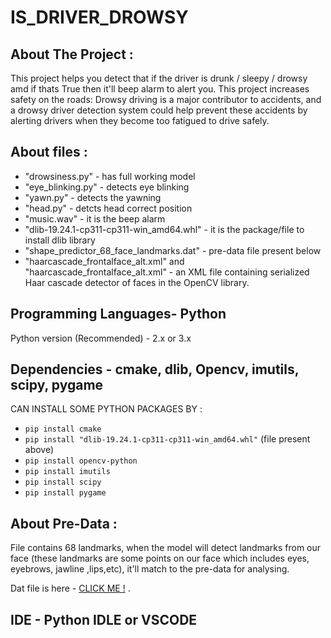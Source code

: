 # IS_DRIVER_DROWSY

## About The Project :

This project helps you detect that if the driver is drunk / sleepy / drowsy amd if thats True then it'll beep alarm to alert you.
This project increases safety on the roads: Drowsy driving is a major contributor to accidents, and a drowsy driver detection system could help prevent these accidents by alerting drivers when they become too fatigued to drive safely.

## About files :

- "drowsiness.py" - has full working model
- "eye_blinking.py" - detects eye blinking
- "yawn.py" - detects the yawning
- "head.py" - detcts head correct position
- "music.wav" - it is the beep alarm
- "dlib-19.24.1-cp311-cp311-win_amd64.whl" - it is the package/file to install dlib library
- "shape_predictor_68_face_landmarks.dat" - pre-data file present below
- "haarcascade_frontalface_alt.xml" and "haarcascade_frontalface_alt.xml" - an XML file containing serialized Haar cascade detector of faces in the OpenCV library.

## Programming Languages- Python

Python version (Recommended) - 2.x or 3.x

## Dependencies - cmake, dlib, Opencv, imutils, scipy, pygame

CAN INSTALL SOME PYTHON PACKAGES BY :

- `pip install cmake`
- `pip install "dlib-19.24.1-cp311-cp311-win_amd64.whl"` (file present above)
- `pip install opencv-python`
- `pip install imutils`
- `pip install scipy`
- `pip install pygame`

## About Pre-Data : 
File contains 68 landmarks, when the model will detect landmarks from our face (these landmarks are some points on our face which includes eyes, eyebrows, jawline ,lips,etc), it'll match to the pre-data for analysing.

Dat file is here - [CLICK ME !](https://drive.google.com/file/d/1vGljjJ2l4tjhiOHpqyS_R-_ihUKRLvE4/view?usp=sharing) .

## IDE - Python IDLE or VSCODE

